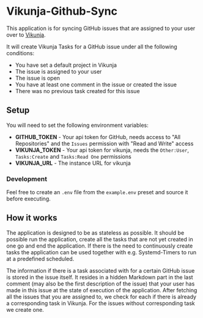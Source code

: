 # Vikunja-Github-Sync

This application is for syncing GitHub issues that are assigned to your user over to [Vikunja](vikunja.io).

It will create Vikunja Tasks for a GitHub issue under all the following conditions:
- You have set a default project in Vikunja
- The issue is assigned to your user
- The issue is open
- You have at least one comment in the issue or created the issue
- There was no previous task created for this issue

## Setup

You will need to set the following environment variables:
- **GITHUB_TOKEN** - Your api token for GitHub, needs access to "All Repositories" and the `Issues` permission with "Read and Write" access
- **VIKUNJA_TOKEN** - Your api token for vikunja, needs the `Other:User`, `Tasks:Create` and `Tasks:Read One` permissions
- **VIKUNJA_URL** - The instance URL for vikunja

### Development

Feel free to create an `.env` file from the `example.env` preset and source it before executing.

## How it works

The application is designed to be as stateless as possible.
It should be possible run the application, create all the tasks that are not yet created in one go and end the application.
If there is the need to continuously create tasks the application can be used together with e.g. Systemd-Timers to run at a predefined scheduled.

The information if there is a task associated with for a certain GitHub issue is stored in the issue itself.
It resides in a hidden Markdown part in the last comment (may also be the first description of the issue) that your user has made in this issue at the state of execution of the application.
After fetching all the issues that you are assigned to, we check for each if there is already a corresponding task in Vikunja.
For the issues without corresponding task we create one.
